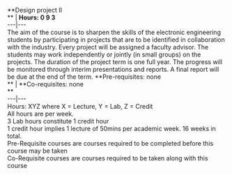 **Design project II  
** | **Hours: 0 9 3**  
---|---  
The aim of the course is to sharpen the skills of the electronic engineering students by participating in projects that are to be identified in collaboration with the industry. Every project will be assigned a faculty advisor. The students may work independently or jointly (in small groups) on the projects. The duration of the project term is one full year. The progress will be monitored through interim presentations and reports. A final report will be due at the end of the term. 
**Pre-requisites: none  
** | **Co-requisites: none  
**  
---|---  
Hours: XYZ where X = Lecture, Y = Lab, Z = Credit  
All hours are per week.  
3 Lab hours constitute 1 credit hour  
1 credit hour implies 1 lecture of 50mins per academic week. 16 weeks in total.  
Pre-Requisite courses are courses required to be completed before this course may be taken  
Co-Requisite courses are courses required to be taken along with this course
